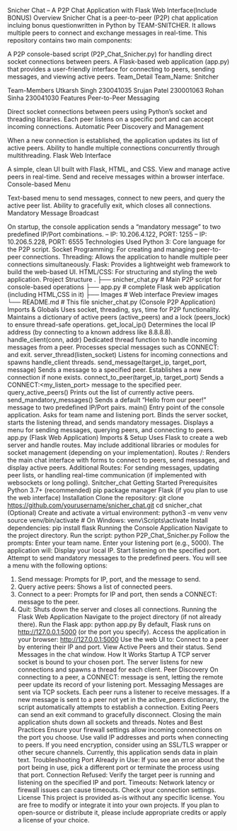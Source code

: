 Snicher Chat – A P2P Chat Application with Flask Web Interface(Include BONUS)
Overview
Snicher Chat is a peer-to-peer (P2P) chat application incluing bonus questionwritten in Python by TEAM-SNITCHER. It allows multiple peers to connect and exchange messages in real-time. This repository contains two main components:

A P2P console-based script (P2P_Chat_Snicher.py) for handling direct socket connections between peers.
A Flask-based web application (app.py) that provides a user-friendly interface for connecting to peers, sending messages, and viewing active peers.
Team_Detail
Team_Name: Snitcher

Team-Members
Utkarsh Singh 230041035
Srujan Patel 230001063
Rohan Sinha 230041030
Features
Peer-to-Peer Messaging

Direct socket connections between peers using Python’s socket and threading libraries.
Each peer listens on a specific port and can accept incoming connections.
Automatic Peer Discovery and Management

When a new connection is established, the application updates its list of active peers.
Ability to handle multiple connections concurrently through multithreading.
Flask Web Interface

A simple, clean UI built with Flask, HTML, and CSS.
View and manage active peers in real-time.
Send and receive messages within a browser interface.
Console-based Menu

Text-based menu to send messages, connect to new peers, and query the active peer list.
Ability to gracefully exit, which closes all connections.
Mandatory Message Broadcast

On startup, the console application sends a “mandatory message” to two predefined IP/Port combinations.
– IP: 10.206.4.122, PORT: 1255
– IP: 10.206.5.228, PORT: 6555
Technologies Used
Python 3: Core language for the P2P script.
Socket Programming: For creating and managing peer-to-peer connections.
Threading: Allows the application to handle multiple peer connections simultaneously.
Flask: Provides a lightweight web framework to build the web-based UI.
HTML/CSS: For structuring and styling the web application.
Project Structure
.
├── snicher_chat.py       # Main P2P script for console-based operations
├── app.py                # complete Flask web application (including HTML,CSS in it)
├── Images                # Web interface Preview images
└── README.md             # This file
snicher_chat.py (Console P2P Application)
Imports & Globals
Uses socket, threading, sys, time for P2P functionality.
Maintains a dictionary of active peers (active_peers) and a lock (peers_lock) to ensure thread-safe operations.
get_local_ip()
Determines the local IP address (by connecting to a known address like 8.8.8.8).
handle_client(conn, addr)
Dedicated thread function to handle incoming messages from a peer.
Processes special messages such as CONNECT:<port> and exit.
server_thread(listen_socket)
Listens for incoming connections and spawns handle_client threads.
send_message(target_ip, target_port, message)
Sends a message to a specified peer. Establishes a new connection if none exists.
connect_to_peer(target_ip, target_port)
Sends a CONNECT:<my_listen_port> message to the specified peer.
query_active_peers()
Prints out the list of currently active peers.
send_mandatory_messages()
Sends a default “Hello from our peer!” message to two predefined IP/Port pairs.
main()
Entry point of the console application.
Asks for team name and listening port.
Binds the server socket, starts the listening thread, and sends mandatory messages.
Displays a menu for sending messages, querying peers, and connecting to peers.
app.py (Flask Web Application)
Imports & Setup
Uses Flask to create a web server and handle routes.
May include additional libraries or modules for socket management (depending on your implementation).
Routes
/: Renders the main chat interface with forms to connect to peers, send messages, and display active peers.
Additional Routes: For sending messages, updating peer lists, or handling real-time communication (if implemented with websockets or long polling). Snitcher_chat
Getting Started
Prerequisites
Python 3.7+ (recommended)
pip package manager
Flask (if you plan to use the web interface)
Installation
Clone the repository:
git clone https://github.com/yourusername/snicher_chat.git
cd snicher_chat
(Optional) Create and activate a virtual environment:
python3 -m venv venv
source venv/bin/activate   # On Windows: venv\Scripts\activate
Install dependencies:
pip install flask
Running the Console Application
Navigate to the project directory.
Run the script:
python P2P_Chat_Snicher.py
Follow the prompts:
Enter your team name.
Enter your listening port (e.g., 5000).
The application will:
Display your local IP.
Start listening on the specified port.
Attempt to send mandatory messages to the predefined peers.
You will see a menu with the following options:
1. Send message: Prompts for IP, port, and the message to send.
2. Query active peers: Shows a list of connected peers.
3. Connect to a peer: Prompts for IP and port, then sends a CONNECT:<port> message to the peer.
0. Quit: Shuts down the server and closes all connections.
Running the Flask Web Application
Navigate to the project directory (if not already there).
Run the Flask app:
python app.py
By default, Flask runs on http://127.0.0.1:5000 (or the port you specify).
Access the application in your browser:
http://127.0.0.1:5000
Use the web UI to:
Connect to a peer by entering their IP and port.
View Active Peers and their status.
Send Messages in the chat window.
How It Works
Startup
A TCP server socket is bound to your chosen port.
The server listens for new connections and spawns a thread for each client.
Peer Discovery
On connecting to a peer, a CONNECT:<port> message is sent, letting the remote peer update its record of your listening port.
Messaging
Messages are sent via TCP sockets. Each peer runs a listener to receive messages.
If a new message is sent to a peer not yet in the active_peers dictionary, the script automatically attempts to establish a connection.
Exiting
Peers can send an exit command to gracefully disconnect.
Closing the main application shuts down all sockets and threads.
Notes and Best Practices
Ensure your firewall settings allow incoming connections on the port you choose.
Use valid IP addresses and ports when connecting to peers.
If you need encryption, consider using an SSL/TLS wrapper or other secure channels. Currently, this application sends data in plain text.
Troubleshooting
Port Already in Use: If you see an error about the port being in use, pick a different port or terminate the process using that port.
Connection Refused: Verify the target peer is running and listening on the specified IP and port.
Timeouts: Network latency or firewall issues can cause timeouts. Check your connection settings.
License
This project is provided as-is without any specific license. You are free to modify or integrate it into your own projects. If you plan to open-source or distribute it, please include appropriate credits or apply a license of your choice.
